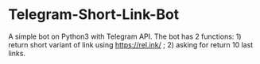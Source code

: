 # Telegram-Short-Link-Bot
A simple bot on Python3 with Telegram API. The bot has 2 functions: 1) return short variant of link using https://rel.ink/ ; 2) asking for return 10 last links.
